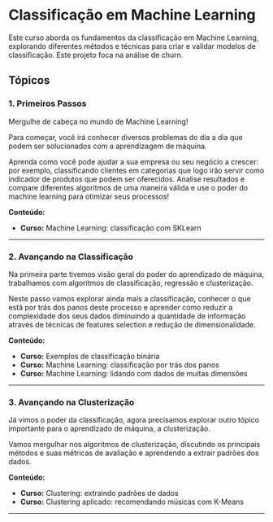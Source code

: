 # Classificação em Machine Learning

Este curso aborda os fundamentos da classificação em Machine Learning, explorando diferentes métodos e técnicas para criar e validar modelos de classificação. Este projeto foca na análise de churn.

## Tópicos

### 1. Primeiros Passos

Mergulhe de cabeça no mundo de Machine Learning!

Para começar, você irá conhecer diversos problemas do dia a dia que podem ser solucionados com a aprendizagem de máquina.

Aprenda como você pode ajudar a sua empresa ou seu negócio a crescer: por exemplo, classificando clientes em categorias que logo irão servir como indicador de produtos que podem ser oferecidos. Analise resultados e compare diferentes algoritmos de uma maneira válida e use o poder do machine learning para otimizar seus processos!

**Conteúdo:**
- **Curso:** Machine Learning: classificação com SKLearn

---

### 2. Avançando na Classificação

Na primeira parte tivemos visão geral do poder do aprendizado de máquina, trabalhamos com algoritmos de classificação, regressão e clusterização.

Neste passo vamos explorar ainda mais a classificação, conhecer o que está por trás dos panos deste processo e aprender como reduzir a complexidade dos seus dados diminuindo a quantidade de informação através de técnicas de features selection e redução de dimensionalidade.

**Conteúdo:**
- **Curso:** Exemplos de classificação binária
- **Curso:** Machine Learning: classificação por trás dos panos
- **Curso:** Machine Learning: lidando com dados de muitas dimensões

---

### 3. Avançando na Clusterização

Já vimos o poder da classificação, agora precisamos explorar outro tópico importante para o aprendizado de máquina, a clusterização.

Vamos mergulhar nos algoritmos de clusterização, discutindo os principais métodos e suas métricas de avaliação e aprendendo a extrair padrões dos dados.

**Conteúdo:**
- **Curso:** Clustering: extraindo padrões de dados
- **Curso:** Clustering aplicado: recomendando músicas com K-Means

---
